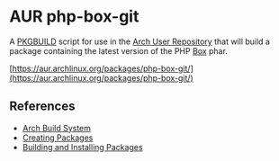 # AUR php-box-git
A [PKGBUILD](https://wiki.archlinux.org/index.php/PKGBUILD) script for use in
the [Arch User Repository](https://aur.archlinux.org/) that will build a
package containing the latest version of the PHP
[Box](https://github.com/box-project/box2) phar.

[https://aur.archlinux.org/packages/php-box-git/](https://aur.archlinux.org/packages/php-box-git/)

## References
* [Arch Build System](https://wiki.archlinux.org/index.php/Arch_Build_System)
* [Creating Packages](https://wiki.archlinux.org/index.php/Creating_packages)
* [Building and Installing Packages](https://wiki.archlinux.org/index.php/Arch_Build_System#How_to_use_ABS)
